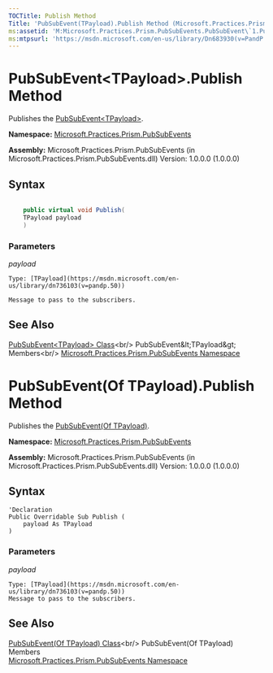 ```yaml
---
TOCTitle: Publish Method
Title: 'PubSubEvent(TPayload).Publish Method (Microsoft.Practices.Prism.PubSubEvents)'
ms:assetid: 'M:Microsoft.Practices.Prism.PubSubEvents.PubSubEvent\`1.Publish(\`0)'
ms:mtpsurl: 'https://msdn.microsoft.com/en-us/library/Dn683930(v=PandP.50)'
---
```


# PubSubEvent&lt;TPayload&gt;.Publish Method

Publishes the [PubSubEvent&lt;TPayload&gt;](https://msdn.microsoft.com/en-us/library/dn736103(v=pandp.50)).

**Namespace:** [Microsoft.Practices.Prism.PubSubEvents](https://msdn.microsoft.com/en-us/library/microsoft.practices.prism.pubsubevents(v=pandp.50))

**Assembly:** Microsoft.Practices.Prism.PubSubEvents (in Microsoft.Practices.Prism.PubSubEvents.dll) Version: 1.0.0.0 (1.0.0.0)

## Syntax

```C#

	public virtual void Publish(
	TPayload payload
	)

```

### Parameters

*payload*
	
	Type: [TPayload](https://msdn.microsoft.com/en-us/library/dn736103(v=pandp.50))
	
	Message to pass to the subscribers.

## See Also

[PubSubEvent&lt;TPayload&gt; Class](https://msdn.microsoft.com/en-us/library/dn736103(v=pandp.50))<br/>
PubSubEvent&lt;TPayload&gt; Members<br/>
[Microsoft.Practices.Prism.PubSubEvents Namespace](https://msdn.microsoft.com/en-us/library/microsoft.practices.prism.pubsubevents(v=pandp.50))

# PubSubEvent(Of TPayload).Publish Method

Publishes the [PubSubEvent(Of TPayload)](https://msdn.microsoft.com/en-us/library/dn736103(v=pandp.50)).

**Namespace:** [Microsoft.Practices.Prism.PubSubEvents](https://msdn.microsoft.com/en-us/library/microsoft.practices.prism.pubsubevents(v=pandp.50))



**Assembly:** Microsoft.Practices.Prism.PubSubEvents (in Microsoft.Practices.Prism.PubSubEvents.dll) Version: 1.0.0.0 (1.0.0.0)

## Syntax

```VB
'Declaration
Public Overridable Sub Publish ( 
	payload As TPayload
)
```


### Parameters
*payload*

	Type: [TPayload](https://msdn.microsoft.com/en-us/library/dn736103(v=pandp.50))
	Message to pass to the subscribers.

## See Also

[PubSubEvent(Of TPayload) Class](https://msdn.microsoft.com/en-us/library/dn736103(v=pandp.50))<br/>
PubSubEvent(Of TPayload) Members<br/>
[Microsoft.Practices.Prism.PubSubEvents Namespace](https://msdn.microsoft.com/en-us/library/microsoft.practices.prism.pubsubevents(v=pandp.50))
